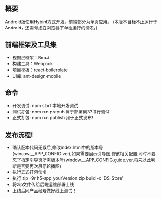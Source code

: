 ## 概要
Android版使用Hybird方式开发，前端部分为单页应用。
(本版本目标不止运行于Android，还需考虑在浏览器下单独运行的情况。)

## 前端框架及工具集
- 视图层框架：React
- 构建工具：Webpack
- 项目模板：react-boilerplate
- UI库: ant-design-mobile

## 命令
- 开发调试: npm start 本地开发调试
- 测试打包: npm run prepub  用于部署到33进行测试
- 正式打包: npm run publish 用于正式发布!

## 发布流程!
- 确认版本代码无误后,修改index.html中的版本号(window.__APP_CONFIG.ver),如果需要展示引导图,修该相关配置,同时不要忘了指定引导页所需版本号(window.__APP_CONFIG.guide.ver,将来以此判断是否要再次展示轮播图)
- 执行正式打包命令
- 执行 zip -9r h5-app_yourVersion.zip build -x 'DS_Store'
- 将zip文件传给后端运维部署上线
- 上线后同产品经理做好线上测试！

